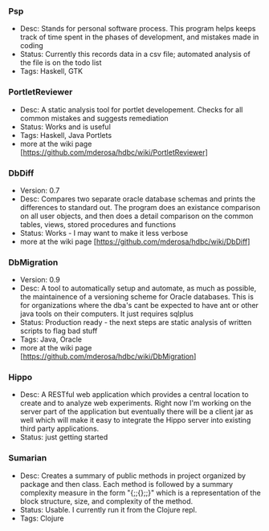 ### Psp
* Desc: Stands for personal software process. This program helps keeps track of time spent in the phases of development, and mistakes made in coding
* Status: Currently this records data in a csv file; automated analysis of the file is on the todo list 
* Tags: Haskell, GTK

### PortletReviewer
* Desc: A static analysis tool for portlet developement. Checks for all common mistakes and suggests remediation
* Status: Works and is useful
* Tags: Haskell, Java Portlets
* more at the wiki page [https://github.com/mderosa/hdbc/wiki/PortletReviewer]

### DbDiff
* Version: 0.7
* Desc: Compares two separate oracle database schemas and prints the differences to standard out. The program does an existance comparison on all user objects, and then does a detail comparison on the common tables, views, stored procedures and functions
* Status: Works - I may want to make it less verbose
* more at the wiki page [https://github.com/mderosa/hdbc/wiki/DbDiff]

### DbMigration
* Version: 0.9
* Desc: A tool to automatically setup and automate, as much as possible, the maintainence of a versioning scheme for Oracle databases. This is for organizations where the dba's cant be expected to have ant or other java tools on their computers. It just requires sqlplus
* Status: Production ready - the next steps are static analysis of written scripts to flag bad stuff 
* Tags: Java, Oracle
* more at the wiki page [https://github.com/mderosa/hdbc/wiki/DbMigration]

### Hippo
* Desc: A RESTful web application which provides a central location to create and to analyze web experiments. Right now I'm working on the server part of the application but eventually there will be a client jar as well which will make it easy to integrate the Hippo server into existing third party applications.
* Status: just getting started 

### Sumarian
* Desc: Creates a summary of public methods in project organized by package and then class. Each method is followed by a summary complexity measure in the form "{;;{};;}" which is a representation of the block structure, size, and complexity of the method.
* Status: Usable. I currently run it from the Clojure repl. 
* Tags: Clojure
